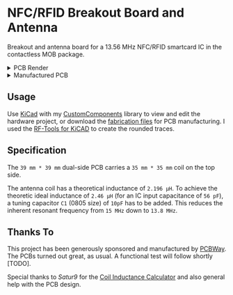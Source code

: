 # NFC/RFID Breakout Board and Antenna

Breakout and antenna board for a 13.56 MHz NFC/RFID smartcard IC in the contactless MOB package.

<details>
  <summary>PCB Render</summary>
  
![PCB render](https://raw.githubusercontent.com/StarGate01/rfid-breakout/master/images/render.jpg)
</details>
<details>
  <summary>Manufactured PCB</summary>
  
![PCB done](https://raw.githubusercontent.com/StarGate01/rfid-breakout/master/images/pcbs_r1_1.jpg)
 
Manufactured by [PCBWay](https://www.pcbway.com/).
</details>

## Usage

Use [KiCad](https://www.kicad.org/) with my [CustomComponents](https://github.com/StarGate01/KiCadLibs) library to view and edit the hardware project, or download the [fabrication files](https://github.com/StarGate01/rfid-breakout/tree/master/fabrication/rev1_1/gerber) for PCB manufacturing. I used the [RF-Tools for KiCAD](https://github.com/easyw/RF-tools-KiCAD) to create the rounded traces.

## Specification

The `39 mm * 39 mm` dual-side PCB carries a `35 mm * 35 mm` coil on the top side.

The antenna coil has a theoretical inductance of `2.196 µH`. To achieve the theoretic ideal inductance of `2.46 µH` (for an IC input capacitance of `56 pF`), a tuning capacitor `C1` (0805 size) of `10pF` has to be added. This reduces the inherent resonant frequency from `15 MHz` down to `13.8 MHz`.

## Thanks To

This project has been generously sponsored and manufactured by [PCBWay](https://www.pcbway.com/). The PCBs turned out great, as usual. A functional test will follow shortly [TODO].

Special thanks to *Satur9* for the [Coil Inductance Calculator](https://forum.dangerousthings.com/t/coil-inductance-calculator/4952) and also general help with the PCB design.
